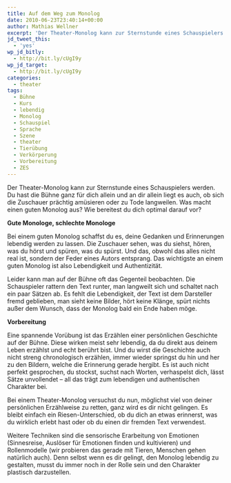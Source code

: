 ```yaml
---
title: Auf dem Weg zum Monolog
date: 2010-06-23T23:40:14+00:00
author: Mathias Wellner
excerpt: 'Der Theater-Monolog kann zur Sternstunde eines Schauspielers werden. Du hast die Bühne ganz für dich allein und an dir allein liegt es auch, ob sich die Zuschauer prächtig amüsieren oder zu Tode langweilen. Was macht einen guten Monolog aus? Wie bereitest du dich optimal darauf vor? '
jd_tweet_this:
  - 'yes'
wp_jd_bitly:
  - http://bit.ly/cUgI9y
wp_jd_target:
  - http://bit.ly/cUgI9y
categories:
  - theater
tags:
  - Bühne
  - Kurs
  - lebendig
  - Monolog
  - Schauspiel
  - Sprache
  - Szene
  - theater
  - Tierübung
  - Verkörperung
  - Vorbereitung
  - ZES
---
```

Der Theater-Monolog kann zur Sternstunde eines Schauspielers werden. Du hast die Bühne ganz für dich allein und an dir allein liegt es auch, ob sich die Zuschauer prächtig amüsieren oder zu Tode langweilen. Was macht einen guten Monolog aus? Wie bereitest du dich optimal darauf vor? 

**Gute Monologe, schlechte Monologe**

Bei einem guten Monolog schaffst du es, deine Gedanken und Erinnerungen lebendig werden zu lassen. Die Zuschauer sehen, was du siehst, hören, was du hörst und spüren, was du spürst. Und das, obwohl das alles nicht real ist, sondern der Feder eines Autors entsprang. Das wichtigste an einem guten Monolog ist also Lebendigkeit und Authentizität. 

Leider kann man auf der Bühne oft das Gegenteil beobachten. Die Schauspieler rattern den Text runter, man langweilt sich und schaltet nach ein paar Sätzen ab. Es fehlt die Lebendigkeit, der Text ist dem Darsteller fremd geblieben, man sieht keine Bilder, hört keine Klänge, spürt nichts außer dem Wunsch, dass der Monolog bald ein Ende haben möge. 

**Vorbereitung**

Eine spannende Vorübung ist das Erzählen einer persönlichen Geschichte auf der Bühne. Diese wirken meist sehr lebendig, da du direkt aus deinem Leben erzählst und echt berührt bist. Und du wirst die Geschichte auch nicht streng chronologisch erzählen, immer wieder springst du hin und her zu den Bildern, welche die Erinnerung gerade hergibt. Es ist auch nicht perfekt gesprochen, du stockst, suchst nach Worten, verhaspelst dich, lässt Sätze unvollendet &ndash; all das trägt zum lebendigen und authentischen Charakter bei. 

Bei einem Theater-Monolog versuchst du nun, möglichst viel von deiner persönlichen Erzählweise zu retten, ganz wird es dir nicht gelingen. Es bleibt einfach ein Riesen-Unterschied, ob du dich an etwas erinnerst, was du wirklich erlebt hast oder ob du einen dir fremden Text verwendest. 

Weitere Techniken sind die sensorische Erarbeitung von Emotionen (Sinnesreise, Auslöser für Emotionen finden und kultivieren) und Rollenmodelle (wir probieren das gerade mit Tieren, Menschen gehen natürlich auch). Denn selbst wenn es dir gelingt, den Monolog lebendig zu gestalten, musst du immer noch in der Rolle sein und den Charakter plastisch darzustellen.